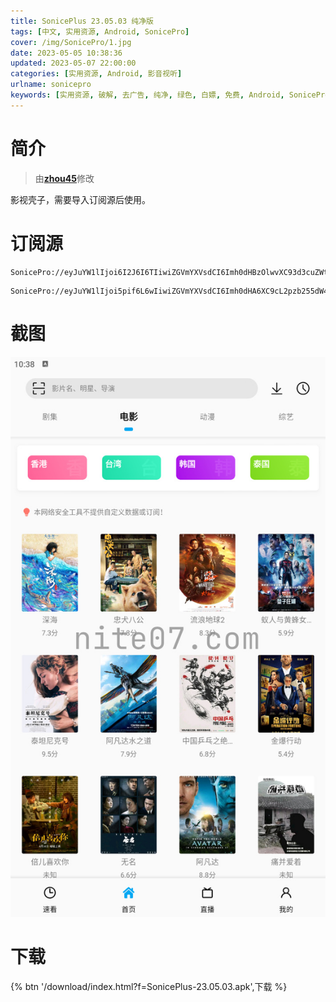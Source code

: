 ```yaml
---
title: SonicePlus 23.05.03 纯净版
tags: [中文, 实用资源, Android, SonicePro]
cover: /img/SonicePro/1.jpg
date: 2023-05-05 10:38:36
updated: 2023-05-07 22:00:00
categories: [实用资源, Android, 影音视听]
urlname: sonicepro
keywords: [实用资源, 破解, 去广告, 纯净, 绿色, 白嫖, 免费, Android, SonicePro]
---
```


# 简介

> 由[**zhou45**](/laiyuam)修改

影视壳子，需要导入订阅源后使用。

# 订阅源

```
SonicePro://eyJuYW1lIjoi6I2J6I6TIiwiZGVmYXVsdCI6Imh0dHBzOlwvXC93d3cuZWthbi5wcm9cL2pzb25cL2Nhb21laS5qc29uIiwic3BhcmUiOiJodHRwczpcL1wvZWthbi0xMjUzODU2MDkwLmNvcy5hcC1jaGVuZ2R1Lm15cWNsb3VkLmNvbVwvY2FvbWVpLmpzb24ifQ==
```

```
SonicePro://eyJuYW1lIjoi5pif6L6wIiwiZGVmYXVsdCI6Imh0dHA6XC9cL2pzb255dW4ueHl6XC9hcGlcL3YzXC9maWxlXC9nZXRcLzI5MlwvanNvbi5qc29uP3NpZ249Z3NxenlVMVdmcnhlblpzVnJBVDNRTThKUms1cjQ1NXkwMHpfWUYtREhxTSUzRCUzQTAiLCJzcGFyZSI6Imh0dHBzOlwvXC9wYW4uYmlsbm4uY25cL2FwaVwvdjNcL2ZpbGVcL3NvdXJjZWp1bXBcL3dnM0xRRXNaXC84TmxpNFpiVVVIb3VHTWdzUjU4bTYzSjEzLUZnb1pRZGNDdEQxZHNJSHh3KiJ9
```

# 截图

![](/img/SonicePro/2.jpg)

# 下载

{% btn '/download/index.html?f=SonicePlus-23.05.03.apk',下载 %}
